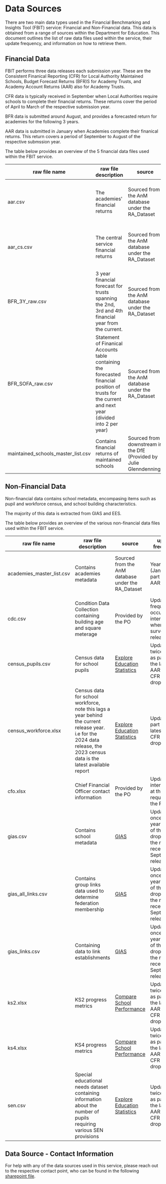# Data Sources

There are two main data types used in the Financial Benchmarking and Insights Tool (FBIT) service: Financial and Non-Financial data. This data is obtained from a range of sources within the Department for Education. This document outlines the list of raw data files used within the service, their update frequency, and information on how to retrieve them. 

## Financial Data

FBIT performs three data releases each submission year. These are the Consistent Finanical Reporting (CFR) for Local Authority Maintained Schools, Budget Forecast Returns (BFR)S for Academy Trusts, and Academy Account Returns (AAR) also for Academy Trusts. 

CFR data is typically received in September when Local Authorities require schools to complete their financial returns. These returns cover the period of April to March of the respective submission year.

BFR data is submitted around August, and provides a forecasted return for academies for the following 3 years.

AAR data is submitted in January when Academies complete their finanical returns. This return covers a period of September to August of the respective submssion year.

The table below provides an overview of the 5 financial data files used within the FBIT service.

| raw file name | raw file description | source    | update frequency| acccess instructions|
|---------------|----------------------|-----------|-----------------|---------------------|
aar.csv| The academies' financial returns  | Sourced from the AnM database under the RA_Dataset    | Yearly (January as part of the AAR release)| You will require access to the AnM database in order to extract this file. To get access to the database, please raise the following [service now ticket](https://dfe.service-now.com/serviceportal?id=sc_cat_item&sys_id=74bc3be81b212d504f999978b04bcb0b). The file you will need to extract the view "RA_Datasets.AccountsReturn.vw_AR<Version>_BenchmarkReport_<Year>". An example of such a file name might be AR8_BenchmarkReport_2023 |
| aar_cs.csv | The central service financial returns  | Sourced from the AnM database under the RA_Dataset  | Yearly (January as part of the AAR release)  | You will require access to the AnM database in order to extract this file. To get access to the database, please raise the following [service now ticket](https://dfe.service-now.com/serviceportal?id=sc_cat_item&sys_id=74bc3be81b212d504f999978b04bcb0b). The file you will need to extract the view "RA_Datasets.AccountsReturn.vw_AR<Version>_CS_BenchmarkReport_<Year>". An example of such a file name might be AR8_CS_BenchmarkReport_2023 
| BFR_3Y_raw.csv| 3 year financial forecast for trusts spanning the 2nd, 3rd and 4th financial year from the current.  | Sourced from the AnM database under the RA_Dataset   |  Yearly (August as part of the BFR release) frequency| You will require access to the AnM database in order to extract this file. To get access to the database, please raise the following [service now ticket](https://dfe.service-now.com/serviceportal?id=sc_cat_item&sys_id=74bc3be81b212d504f999978b04bcb0b). The file you will need to extract the view "RA_Datasets.BFR.vw_Three_Year_Forecast_<Year>". An example of such a file name might be vw_Three_Year_Forecast_2023 
| BFR_SOFA_raw.csv    | Statement of Finanical Accounts table containing the forecasted financial position of trusts for the current and next year (divided into 2 per year)  | Sourced from the AnM database under the RA_Dataset    | Yearly (August as part of the BFR release) | You will require access to the AnM database in order to extract this file. To get access to the database, please raise the following [service now ticket](https://dfe.service-now.com/serviceportal?id=sc_cat_item&sys_id=74bc3be81b212d504f999978b04bcb0b). The file you will need to extract the view "RA_Datasets.BFR.vw_Sofa_<Year>". An example of such a file name might be vw_Sofa_2023 | For AnM support contact: Andrew.HAWKETT@education.gov.uk, Timothy.Vinay@education.gov.uk, Elizabeth.Greenwood@education.gov.uk 
| maintained_schools_master_list.csv| Contains financial returns of maintained schools    | Sourced from downstream in the DfE (Provided by Julie Glenndenning) | Yearly (September as part of the CFR release)    | File is received from Julie Glenndenning via email at the time of the LA maintained schools' financial returns | 





## Non-Financial Data

Non-financial data contains school metadata, encompasing items such as pupil and workforce census, and school building characteristics.

The majority of this data is extracted from GIAS and EES.

The table below provides an overview of the various non-financial data files used within the FBIT service.

| raw file name | raw file description |source | update frequency | acccess instructions |
|-------------- |----------------------|-------|------------------|----------------------|
| academies_master_list.csv | Contains academies metadata | Sourced from the AnM database under the RA_Dataset | Yearly (January as part of the AAR release) | You will require access to the AnM database in order to extract this file. To get access to the database, please raise the following [service now ticket](https://dfe.service-now.com/serviceportal?id=sc_cat_item&sys_id=74bc3be81b212d504f999978b04bcb0b). The file you will need to extract the view "RA_Datasets.AccountsReturn.vw_AR<Version>_BenchmarkReport_<Year>". An example of such a file name might be AR8_BenchmarkReport_2023
| cdc.csv  | Condition Data Collection containing building age and square meterage | Provided by the PO | Update frequency occurs intermittently when a new survey is released | The file was provided by the PO for the previous data release|
| census_pupils.csv | Census data for school pupils | [Explore Education Statistics](https://explore-education-statistics.service.gov.uk/find-statistics/school-pupils-and-their-characteristics)  | Updated twice yearly as part of the latest AAR and CFR data drop  | Open access from website. File is located under "Additional supporting files" > "School level underlying data <Year>" where <Year> could be "2023/2024" for example. 
| census_workforce.xlsx | Census data for school workforce, note this lags a year behind the current release year. i.e for the 2024 data release, the 2023 census data is the latest available report | [Explore Education Statistics](https://explore-education-statistics.service.gov.uk/find-statistics/school-workforce-in-england) | Updated as part of the latest AAR or CFR data drop | Open access from website. File is located under "Additional supporting files" > "School level summary file" 
| cfo.xlsx| Chief Financial Officer contact information| Provided by the PO    | Updated intermittently at the request of the PO | The file was provided by the PO for the previous data release 
| gias.csv| Contains school metadata| [GIAS](https://get-information-schools.service.gov.uk/Downloads)   | Updated once per year as part of the CFR drop, taking the most recent September release | Open access from website. File is located under "All Establishment Data" > "Establishment fields CSV" 
| gias_all_links.csv| Contains group links data used to determine federation membership | [GIAS](https://get-information-schools.service.gov.uk/Downloads)   | Updated once per year as part of the CFR drop, taking the most recent September release | Open access from website. File is located under "All Group Data" > "All group records" 
| gias_links.csv    | Containing data to link establishments | [GIAS](https://get-information-schools.service.gov.uk/Downloads)   | Updated once per year as part of the CFR drop, taking the most recent September release | Open access from website. File is located under "All Establishment Data" > "Establishment links CSV" 
| ks2.xlsx| KS2 progress metrics    | [Compare School Performance](https://www.compare-school-performance.service.gov.uk/download-data)  | Updated twice yearly as part of the latest AAR and CFR data drop    | Select the submission year required, click continue, select all of england, click continue, select Key stage 2 results (final), and key stage 4 results (final), click continue. Choose "Data in XLS format" 
| ks4.xlsx | KS4 progress metrics   | [Compare School Performance](https://www.compare-school-performance.service.gov.uk/download-data) | Updated twice yearly as part of the latest AAR and CFR data drop | Select the submission year required, click continue, select all of england, click continue, select Key stage 2 results (final), and key stage 4 results (final), click continue. Choose "Data in XLS format"
| sen.csv | Special educational needs dataset containing information about the number of pupils requiring various SEN provisions  | [Explore Education Statistics](https://explore-education-statistics.service.gov.uk/find-statistics/special-educational-needs-in-england) | Updated twice yearly as part of the latest AAR and CFR data drop    | Open access from website. File is located under "Additional supporting files" > "School level underlying data <Year>" where <Year> could be "2024" for example.  


## Data Source - Contact Information

For help with any of the data sources used in this service, please reach out to the respective contact point, who can be found in the following [sharepoint file](https://educationgovuk.sharepoint.com/:x:/r/sites/DfEFinancialBenchmarking/Shared%20Documents/General/Technical%20Team/Data%20Pipelines/FBIT%20data%20source%20contacts.xlsx?d=w01b573949f8a487dba9cf8e450b8cbf5&csf=1&web=1&e=kt1SMJ).
